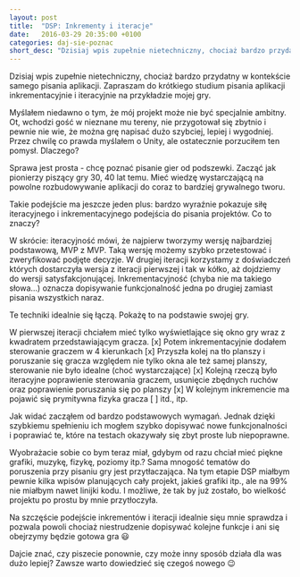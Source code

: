 ```yaml
---
layout: post
title:  "DSP: Inkrementy i iteracje"
date:   2016-03-29 20:35:00 +0100
categories: daj-sie-poznac
short_desc: "Dzisiaj wpis zupełnie nietechniczny, chociaż bardzo przydatny w kontekście samego pisania aplikacji. Zapraszam do krótkiego studium pisania aplikacji inkrementacyjnie i iteracyjnie na przykładzie mojej gry..."
---
```

Dzisiaj wpis zupełnie nietechniczny, chociaż bardzo przydatny w kontekście samego pisania aplikacji. Zapraszam do krótkiego studium pisania aplikacji inkrementacyjnie i iteracyjnie na przykładzie mojej gry.

Myślałem niedawno o tym, że mój projekt może nie być specjalnie ambitny. Ot, wchodzi gość w nieznane mu tereny, nie przygotował się zbytnio i pewnie nie wie, że można grę napisać dużo szybciej, lepiej i wygodniej. Przez chwilę co prawda myślałem o Unity, ale ostatecznie porzuciłem ten pomysł. Dlaczego?

Sprawa jest prosta - chcę poznać pisanie gier od podszewki. Zacząć jak pionierzy piszący gry 30, 40 lat temu. Mieć wiedzę wystarczającą na powolne rozbudowywanie aplikacji do coraz to bardziej grywalnego tworu.

Takie podejście ma jeszcze jeden plus: bardzo wyraźnie pokazuje siłę iteracyjnego i inkrementacyjnego podejścia do pisania projektów. Co to znaczy?

W skrócie: iteracyjność mówi, że najpierw tworzymy wersję najbardziej podstawową, MVP z MVP. Taką wersję możemy szybko przetestować i zweryfikować podjęte decyzje. W drugiej iteracji korzystamy z doświadczeń których dostarczyła wersja z iteracji pierwszej i tak w kółko, aż dojdziemy do wersji satysfakcjonującej.
Inkrementacyjność (chyba nie ma takiego słowa…) oznacza dopisywanie funkcjonalność jedna po drugiej zamiast pisania wszystkich naraz.

Te techniki idealnie się łączą. Pokażę to na podstawie swojej gry.

W pierwszej iteracji chciałem mieć tylko wyświetlające się okno gry wraz z kwadratem przedstawiającym gracza. [x]
Potem inkrementacyjnie dodałem sterowanie graczem w 4 kierunkach [x]
Przyszła kolej na tło planszy i poruszanie się gracza względem nie tylko okna ale też samej planszy, sterowanie nie było idealne (choć wystarczające) [x]
Kolejną rzeczą było iteracyjne poprawienie sterowania graczem, usunięcie zbędnych ruchów oraz poprawienie poruszania się po planszy [x]
W kolejnym inkremencie ma pojawić się prymitywna fizyka gracza [ ]
itd., itp.

Jak widać zacząłem od bardzo podstawowych wymagań. Jednak dzięki szybkiemu spełnieniu ich mogłem szybko dopisywać nowe funkcjonalności i poprawiać te, które na testach okazywały się zbyt proste lub niepoprawne.

Wyobrażacie sobie co bym teraz miał, gdybym od razu chciał mieć piękne grafiki, muzykę, fizykę, poziomy itp.? Sama mnogość tematów do poruszenia przy pisaniu gry jest przytłaczająca. Na tym etapie DSP miałbym pewnie kilka wpisów planujących cały projekt, jakieś grafiki itp., ale na 99% nie miałbym nawet linijki kodu. I możliwe, że tak by już zostało, bo wielkość projektu po prostu by mnie przytłoczyła.

Na szczęście podejście inkrementów i iteracji idealnie sięu mnie sprawdza i pozwala powoli chociaż niestrudzenie dopisywać kolejne funkcje i ani się obejrzymy będzie gotowa gra 😃

Dajcie znać, czy piszecie ponownie, czy może inny sposób działa dla was dużo lepiej? Zawsze warto dowiedzieć się czegoś nowego 😉
